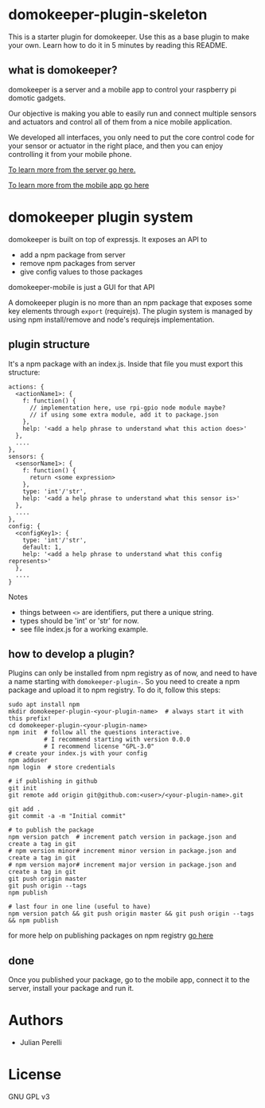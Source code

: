 # domokeeper-plugin-skeleton

This is a starter plugin for domokeeper. Use this as a base plugin to make your own. Learn how to do it in 5 minutes by reading this README.

## what is domokeeper?

domokeeper is a server and a mobile app to control your raspberry pi domotic gadgets.

Our objective is making you able to easily run and connect multiple sensors and actuators and control all of them from a nice mobile application.

We developed all interfaces, you only need to put the core control code for your sensor or actuator in the right place, and then you can enjoy controlling it from your mobile phone.

[To learn more from the server go here.](https://github.com/jperelli/domokeeper)

[To learn more from the mobile app go here](https://github.com/jperelli/domokeeper-mobile)

# domokeeper plugin system

domokeeper is built on top of expressjs. It exposes an API to
 - add a npm package from server
 - remove npm packages from server
 - give config values to those packages

domokeeper-mobile is just a GUI for that API

A domokeeper plugin is no more than an npm package that exposes some key elements through `export` (requirejs). The plugin system is managed by using npm install/remove and node's requirejs implementation.

## plugin structure

It's a npm package with an index.js. Inside that file you must export this structure:

    actions: {
      <actionName1>: {
        f: function() {
          // implementation here, use rpi-gpio node module maybe?
          // if using some extra module, add it to package.json
        },
        help: '<add a help phrase to understand what this action does>'
      },
      ....
    },
    sensors: {
      <sensorName1>: {
        f: function() {
          return <some expression>
        },
        type: 'int'/'str',
        help: '<add a help phrase to understand what this sensor is>'
      },
      ....
    },
    config: {
      <configKey1>: {
        type: 'int'/'str',
        default: 1,
        help: '<add a help phrase to understand what this config represents>'
      },
      ....
    }

Notes
 - things between `<>` are identifiers, put there a unique string.
 - types should be 'int' or 'str' for now.
 - see file index.js for a working example.

## how to develop a plugin?

Plugins can only be installed from npm registry as of now, and need to have a name starting with `domokeeper-plugin-`. So you need to create a npm package and upload it to npm registry. To do it, follow this steps:

    sudo apt install npm
    mkdir domokeeper-plugin-<your-plugin-name>  # always start it with this prefix!
    cd domokeeper-plugin-<your-plugin-name>
    npm init  # follow all the questions interactive.
              # I recommend starting with version 0.0.0
              # I recommend license "GPL-3.0"
    # create your index.js with your config
    npm adduser
    npm login  # store credentials

    # if publishing in github
    git init
    git remote add origin git@github.com:<user>/<your-plugin-name>.git

    git add .
    git commit -a -m "Initial commit"

    # to publish the package
    npm version patch  # increment patch version in package.json and create a tag in git
    # npm version minor# increment minor version in package.json and create a tag in git
    # npm version major# increment major version in package.json and create a tag in git
    git push origin master
    git push origin --tags
    npm publish

    # last four in one line (useful to have)
    npm version patch && git push origin master && git push origin --tags && npm publish

for more help on publishing packages on npm registry [go here](https://docs.npmjs.com/getting-started/publishing-npm-packages#publishing-npm-packages)

## done

Once you published your package, go to the mobile app, connect it to the server, install your package and run it.

# Authors

 - Julian Perelli

# License

GNU GPL v3